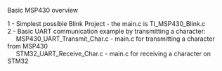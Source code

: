 Basic MSP430 overview

1 - Simplest possible Blink Project - the main.c is TI_MSP430_Blink.c<br>
2 - Basic UART communication example by transmitting a character: <br>
&nbsp;&nbsp;&nbsp;&nbsp;&nbsp;MSP430_UART_Transmit_Char.c - main.c for transmitting a character from MSP430<br>
&nbsp;&nbsp;&nbsp;&nbsp;&nbsp;STM32_UART_Receive_Char.c - main.c for receiving a character on STM32<br>

